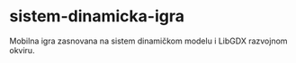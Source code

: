 # sistem-dinamicka-igra
Mobilna igra zasnovana na sistem dinamičkom modelu i LibGDX razvojnom okviru.
